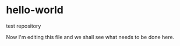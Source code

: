 # hello-world
test repository
 
 Now I'm editing this file and we shall see what needs to be done here.
